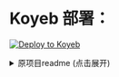 # Koyeb 部署：
[![Deploy to Koyeb](https://www.koyeb.com/static/images/deploy/button.svg)](https://app.koyeb.com/deploy?name=qinglong&type=docker&image=whyour%2Fqinglong%3Alatest&env%5B%5D=&ports=5700%3Bhttp%3B%2F)

<details>
    <summary>原项目readme (点击展开)</summary>
<div align="center">
<img width="100" src="https://user-images.githubusercontent.com/22700758/191449379-f9f56204-0e31-4a16-be5a-331f52696a73.png">

<h1 align="center">青龙</h1>

简体中文 | [English](./README-en.md)

支持 Python3、JavaScript、Shell、Typescript 的定时任务管理平台

Timed task management platform supporting Python3, JavaScript, Shell, Typescript

[![npm version][npm-version-image]][npm-version-url] [![docker pulls][docker-pulls-image]][docker-pulls-url] [![docker stars][docker-stars-image]][docker-stars-url] [![docker image size][docker-image-size-image]][docker-image-size-url]

[npm-version-image]: https://img.shields.io/npm/v/@whyour/qinglong?style=flat
[npm-version-url]: https://www.npmjs.com/package/@whyour/qinglong?activeTab=readme
[docker-pulls-image]: https://img.shields.io/docker/pulls/whyour/qinglong?style=flat
[docker-pulls-url]: https://hub.docker.com/r/whyour/qinglong
[docker-stars-image]: https://img.shields.io/docker/stars/whyour/qinglong?style=flat
[docker-stars-url]: https://hub.docker.com/r/whyour/qinglong
[docker-image-size-image]: https://img.shields.io/docker/image-size/whyour/qinglong?style=flat
[docker-image-size-url]: https://hub.docker.com/r/whyour/qinglong

[Demo](http://demo.ninesix.cc:4433/) / [Issues](https://github.com/whyour/qinglong/issues) / [Telegram Channel](https://t.me/jiao_long) / [Buy Me a Coffee](https://www.buymeacoffee.com/qinglong)

[演示](http://demo.ninesix.cc:4433/) / [反馈](https://github.com/whyour/qinglong/issues) / [Telegram 频道](https://t.me/jiao_long) / [打赏开发者](https://user-images.githubusercontent.com/22700758/244744295-29cd0cd1-c8bb-4ea1-adf6-29bd390ad4dd.jpg)
</div>

![cover](https://user-images.githubusercontent.com/22700758/244847235-8dc1ca21-e03f-4606-9458-0541fab60413.png)

## 功能

- 支持多种脚本语言（python3、javaScript、shell、typescript）
- 支持在线管理脚本、环境变量、配置文件
- 支持在线查看任务日志
- 支持秒级任务设置
- 支持系统级通知
- 支持暗黑模式
- 支持手机端操作

## 版本

### docker

`latest` 镜像是基于 `alpine` 构建，`debian` 镜像是基于 `debian-slim` 构建。如果需要使用 `alpine` 不支持的依赖，建议使用 `debian` 镜像

```bash
docker pull whyour/qinglong:latest
docker pull whyour/qinglong:debian
```

### npm

npm 版本支持 `debian/ubuntu/alpine` 系统，需要自行安装 `node/npm/python3/pip3/pnpm`

```bash
npm i @whyour/qinglong
```

## 部署

### docker (推荐)

```bash
# curl -sSL get.docker.com | sh
docker run -dit \
  -v $PWD/ql/data:/ql/data \
  # 冒号后面的 5700 为默认端口，如果设置了 QlPort, 需要跟 QlPort 保持一致
  -p 5700:5700 \
  # 部署路径非必须，比如 /test
  -e QlBaseUrl="/" \
  # 部署端口非必须，当使用 host 模式时，可以设置服务启动后的端口，默认 5700
  -e QlPort="5700" \
  --name qinglong \
  --hostname qinglong \
  --restart unless-stopped \
  whyour/qinglong:latest
```

### 宝塔面板一键部署（推荐）

1. 安装宝塔面板，前往 [宝塔面板](https://www.bt.cn/u/EcDAFU) 官网，选择正式版的脚本下载安装

2. 安装后登录宝塔面板，在菜单栏中点击 `Docker`，首次进入会提示安装`Docker`服务，点击立即安装，按提示完成安装

3. 安装完成后在应用商店中找到`青龙面板`，点击安装，配置域名等基本信息即可完成安装

### docker-compose (推荐)

```bash
#  curl -L https://github.com/docker/compose/releases/download/1.16.1/docker-compose-`uname -s`-`uname -m` -o /usr/local/bin/docker-compose
mkdir qinglong
wget https://raw.githubusercontent.com/whyour/qinglong/master/docker/docker-compose.yml

# 启动
docker-compose up -d
# 停止
docker-compose down
```

### podman (推荐)

```bash
# https://podman.io/getting-started/installation
podman run -dit \
  --network bridge \
  -v $PWD/ql/data:/ql/data \
  # 冒号后面的 5700 为默认端口，如果设置了 QlPort, 需要跟 QlPort 保持一致
  -p 5700:5700 \
  # 部署路径非必须，比如 /test
  -e QlBaseUrl="/" \
  # 部署端口非必须，当使用 host 模式时，可以设置服务启动后的端口，默认 5700
  -e QlPort="5700" \
  --name qinglong \
  --hostname qinglong \
  docker.io/whyour/qinglong:latest
```

### npm (本地)

建议使用纯净系统安装，避免系统原有数据丢失，需要自己安装 node/npm/python3/pip3/pnpm

```bash
# Debian/Ubuntu
curl -sL https://deb.nodesource.com/setup_20.x | sudo -E bash -
```

```bash
npm install -g node-pre-gyp pnpm@8.3.1
npm install -g @whyour/qinglong
qinglong
# 根据提示增加环境变量 QL_DIR 和 QL_DATA_DIR
export QL_DIR=""
export QL_DATA_DIR=""
# 再次执行
qinglong
```

## 内置命令

- task

```bash
# 依次执行，如果设置了随机延迟，将随机延迟一定秒数
task <file_path>                                             
# 依次执行，无论是否设置了随机延迟，均立即运行，前台会输出日，同时记录在日志文件中
task <file_path> now                                         
# 并发执行，无论是否设置了随机延迟，均立即运行，前台不产生日，直接记录在日志文件中，且可指定账号执行
task <file_path> conc <env_name> <account_number>(可选的) 
# 指定账号执行，无论是否设置了随机延迟，均立即运行 
task <file_path> desi <env_name> <account_number>      
# 设置任务超时时间   
task -m <max_time> <file_path>
# 使用 -- 分割，-- 后面的参数会传给脚本，下面的例子，脚本就可接收到参数 -u whyour -p password
task <file_path> -- -u whyour -p password
```

- ql

```bash
# 更新并重启青龙
ql update
# 运行自定义脚本extra.sh
ql extra
# 添加单个脚本文件
ql raw <file_url>
# 添加单个仓库的指定脚本
ql repo <repo_url> <whitelist> <blacklist> <dependence> <branch> <extensions>
# 删除旧日志
ql rmlog <days>
# 启动tg-bot
ql bot
# 检测青龙环境并修复
ql check
# 重置登录错误次数
ql resetlet                                                  
# 禁用两步登录
ql resettfa
```

| **参数**   | **说明**                                                                                    |
|------------|---------------------------------------------------------------------------------------------|
| file_url   | 脚本地址                                                                                    |
| repo_url   | 仓库地址                                                                                    |
| whitelist  | 拉取仓库时的白名单，即就是需要拉取的脚本的路径包含的字符串，多个竖线分割                    |
| blacklist  | 拉取仓库时的黑名单，即就是需要拉取的脚本的路径不包含的字符串，多个竖线分割                  |
| dependence | 拉取仓库需要的依赖文件，会直接从仓库拷贝到scripts下的仓库目录，不受黑名单影响，多个竖线分割 |
| extensions | 拉取仓库的文件后缀，多个竖线分割                                                            |
| branch     | 拉取仓库的分支                                                                              |
| days       | 需要保留的日志的天数                                                                        |
| file_path  | 任务执行时的文件路径                                                                        |

## 开发

```bash
git clone https://github.com/whyour/qinglong.git
cd qinglong
cp .env.example .env
# 推荐使用 pnpm https://pnpm.io/zh/installation
npm install -g pnpm@8.3.1
pnpm install
pnpm start
```

打开你的浏览器，访问 <http://127.0.0.1:5700>

## 链接

- [nevinee](https://gitee.com/evine)
- [crontab-ui](https://github.com/alseambusher/crontab-ui)
- [Ant Design](https://ant.design)
- [Ant Design Pro](https://pro.ant.design/)
- [Umijs](https://umijs.org)
- [darkreader](https://github.com/darkreader/darkreader)
- [admin-server](https://github.com/sunpu007/admin-server)

## 名称来源

青龙，又名苍龙，在中国传统文化中是四象之一、[天之四灵](https://zh.wikipedia.org/wiki/%E5%A4%A9%E4%B9%8B%E5%9B%9B%E7%81%B5)之一，根据五行学说，它是代表东方的灵兽，为青色的龙，五行属木，代表的季节是春季，八卦主震。苍龙与应龙一样，都是身具羽翼。《张果星宗》称“又有辅翼，方为真龙”。

《后汉书·律历志下》记载：日周于天，一寒一暑，四时备成，万物毕改，摄提迁次，青龙移辰，谓之岁。

在中国[二十八宿](https://zh.wikipedia.org/wiki/%E4%BA%8C%E5%8D%81%E5%85%AB%E5%AE%BF)中，青龙是东方七宿（角、亢、氐、房、心、尾、箕）的总称。 在早期星宿信仰中，祂是最尊贵的天神。 但被道教信仰吸纳入其神系后，神格大跌，道教将其称为“孟章”，在不同的道经中有“帝君”、“圣将”、“神将”和“捕鬼将”等称呼，与白虎监兵神君一起，是道教的护卫天神。
</details>
